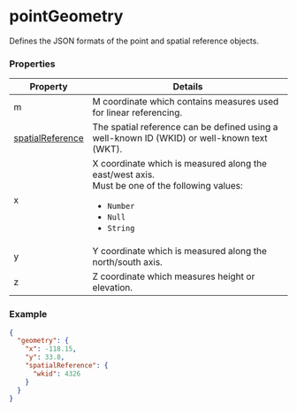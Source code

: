 # pointGeometry

Defines the JSON formats of the point and spatial reference objects.

### Properties

| Property | Details
| --- | ---
| m | M coordinate which contains measures used for linear referencing.
| [spatialReference](spatialReference.md) | The spatial reference can be defined using a well-known ID (WKID) or well-known text (WKT).
| x | X coordinate which is measured along the east/west axis.<br>Must be one of the following values:<ul><li>`Number`</li><li>`Null`</li><li>`String`</li></ul>
| y | Y coordinate which is measured along the north/south axis.
| z | Z coordinate which measures height or elevation.


### Example

```json
{
  "geometry": {
    "x": -118.15,
    "y": 33.8,
    "spatialReference": {
      "wkid": 4326
    }
  }
}
```

